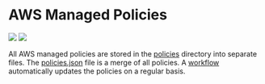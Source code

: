 # AWS Managed Policies

![](https://shields.io/date/1679294094.svg?label=last%20run)
![](https://shields.io/date/1679294094.svg?label=last%20updated)

All AWS managed policies are stored in the [policies](policies) directory into
separate files. The [policies.json](policies/policies.json) file is a merge of
all policies. A [workflow](.github/workflows/list-policies.yaml) automatically
updates the policies on a regular basis.
